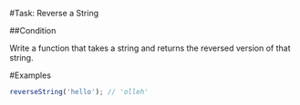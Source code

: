 #Task: Reverse a String

##Condition

Write a function that takes a string and returns the reversed version of that string.

#Examples

```js
reverseString('hello'); // 'olleh'
```
